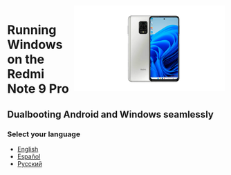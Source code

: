 <img align="right" src="https://github.com/Rubanoxd/Port-Windows-11-redmi-note-9_pro/blob/main/Miatoll.png" width="350" alt="Windows 11 Running On A Poco X3 Pro">

# Running Windows on the Redmi Note 9 Pro

## Dualbooting Android and Windows seamlessly

### Select your language

- [English](English/dualboot-en.md)
- [Español](Español/dualboot-es.md)
- [Русский](Russian/dualboot-ru.md)

